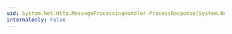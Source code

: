 ```yaml
---
uid: System.Net.Http.MessageProcessingHandler.ProcessResponse(System.Net.Http.HttpResponseMessage,System.Threading.CancellationToken)
internalonly: False
---
```

